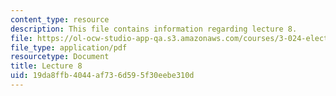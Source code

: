 ```yaml
---
content_type: resource
description: This file contains information regarding lecture 8.
file: https://ol-ocw-studio-app-qa.s3.amazonaws.com/courses/3-024-electronic-optical-and-magnetic-properties-of-materials-spring-2013/19da8ffb4044af736d595f30eebe310d_MIT3_024S13_2012lec8.pdf
file_type: application/pdf
resourcetype: Document
title: Lecture 8
uid: 19da8ffb-4044-af73-6d59-5f30eebe310d
---
```

